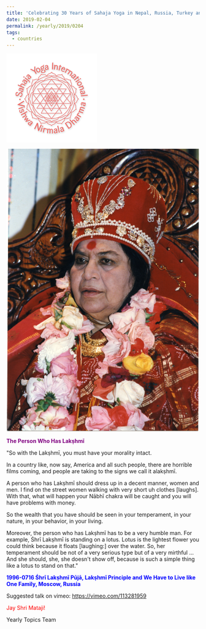```yaml
---
title: 'Celebrating 30 Years of Sahaja Yoga in Nepal, Russia, Turkey and Ukraine, Post 3'
date: 2019-02-04
permalink: /yearly/2019/0204
tags:
  - countries
---
```


![PICTURE 9](/images/image9.png)

![PICTURE 22](/images/image22.png)

<p style="color:purple; text-align:left;">
<b>The Person Who Has Lakṣhmī</b><br>
</p>

"So with the Lakṣhmī, you must have your morality intact. 

In a country like, now say, America and all such people, there are horrible films coming, and people are taking to the signs we call it alakṣhmī. 

A person who has Lakṣhmī should dress up in a decent manner, women and men. I find on the street women walking with very short uh clothes [laughs]. With that, what will happen your Nābhī chakra will be caught and you will have problems with money. 

So the wealth that you have should be seen in your temperament, in your nature, in your behavior, in your living. 

Moreover, the person who has Lakṣhmī has to be a very humble man. For example, Śhrī Lakṣhmī is standing on a lotus. Lotus is the lightest flower you could think because it floats [laughing:] over the water. So, her temperament should be not of a very serious type but of a very mirthful ... And she should, she, she doesn't show off, because is such a simple thing like a lotus to stand on that."
 
<p style="color:blue;">
<b>1996-0716 Śhrī Lakṣhmī Pūjā, Lakṣhmī Principle and We Have to Live like One Family, Moscow, Russia</b>
</p>

Suggested talk on vimeo: <a href="https://vimeo.com/113281959"> https://vimeo.com/113281959</a>

<p style="color:red;">Jay Shri Mataji!<br></p>

Yearly Topics Team